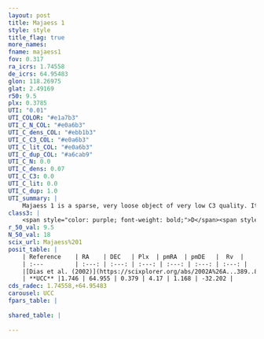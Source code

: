 ```yaml
---
layout: post
title: Majaess 1
style: style
title_flag: true
more_names: 
fname: majaess1
fov: 0.317
ra_icrs: 1.74558
de_icrs: 64.95483
glon: 118.26975
glat: 2.49169
r50: 9.5
plx: 0.3785
UTI: "0.01"
UTI_COLOR: "#e1a7b3"
UTI_C_N_COL: "#e0a6b3"
UTI_C_dens_COL: "#ebb1b3"
UTI_C_C3_COL: "#e0a6b3"
UTI_C_lit_COL: "#e0a6b3"
UTI_C_dup_COL: "#a6cab9"
UTI_C_N: 0.0
UTI_C_dens: 0.07
UTI_C_C3: 0.0
UTI_C_lit: 0.0
UTI_C_dup: 1.0
UTI_summary: |
    Majaess 1 is a sparse, very loose object of very low C3 quality. It is rarely studied in the literature, with no articles listed in the last 23 years.<br><br><span style="color: #99180f; font-weight: bold;">Warning: </span>contains less than 25 stars with <i>P>0.5</i> estimated.
class3: |
    <span style="color: purple; font-weight: bold;">D</span><span style="color: purple; font-weight: bold;">D</span>
r_50_val: 9.5
N_50_val: 18
scix_url: Majaess%201
posit_table: |
    | Reference    | RA    | DEC   | Plx  | pmRA  | pmDE   |  Rv  |
    | :---         | :---: | :---: | :---: | :---: | :---: | :---: |
    |[Dias et al. (2002)](https://scixplorer.org/abs/2002A%26A...389..871D) | 1.842 | 64.973 | -- | 4.63 | 1.72 | -- |
    | **UCC** |1.746 | 64.955 | 0.379 | 4.17 | 1.168 | -32.202 | 
cds_radec: 1.74558,+64.95483
carousel: UCC
fpars_table: |
    
shared_table: |
    
---
```

